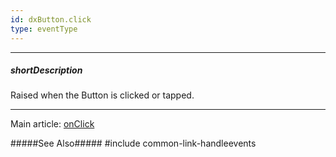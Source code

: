 ```yaml
---
id: dxButton.click
type: eventType
---
```

---
##### shortDescription
Raised when the Button is clicked or tapped.

---
Main article: [onClick](/api-reference/10%20UI%20Widgets/dxButton/1%20Configuration/onClick.md '/Documentation/ApiReference/UI_Components/dxButton/Configuration/#onClick')

#####See Also#####
#include common-link-handleevents